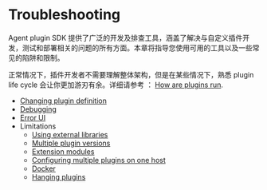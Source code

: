 # Troubleshooting

Agent plugin SDK 提供了广泛的开发及排查工具，涵盖了解决与自定义插件开发，测试和部署相关的问题的所有方面。本章将指导您使用可用的工具以及一些常见的陷阱和限制。

正常情况下，插件开发者不需要理解整体架构，但是在某些情况下，熟悉 plugin life cycle 会让你更加游刃有余。详细请参考 ：   [How are plugins run](https://dynatrace.github.io/plugin-sdk/plugin_lifecycle/index.html).



- [Changing plugin definition](https://dynatrace.github.io/plugin-sdk/troubleshooting/changing_metrics.html)
- [Debugging](https://dynatrace.github.io/plugin-sdk/troubleshooting/debugging.html)
- [Error UI](https://dynatrace.github.io/plugin-sdk/troubleshooting/error_ui.html)
- Limitations
  - [Using external libraries](https://dynatrace.github.io/plugin-sdk/troubleshooting/limitations.html#using-external-libraries)
  - [Multiple plugin versions](https://dynatrace.github.io/plugin-sdk/troubleshooting/limitations.html#multiple-plugin-versions)
  - [Extension modules](https://dynatrace.github.io/plugin-sdk/troubleshooting/limitations.html#extension-modules)
  - [Configuring multiple plugins on one host](https://dynatrace.github.io/plugin-sdk/troubleshooting/limitations.html#configuring-multiple-plugins-on-one-host)
  - [Docker](https://dynatrace.github.io/plugin-sdk/troubleshooting/limitations.html#docker)
  - [Hanging plugins](https://dynatrace.github.io/plugin-sdk/troubleshooting/limitations.html#hanging-plugins)

